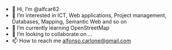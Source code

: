 - 👋 Hi, I’m @alfcar62
- 👀 I’m interested in ICT, Web applications, Project management, Databases, Mapping, Semantic Web and so on
- 🌱 I’m currently learning OpenStreetMap
- 💞️ I’m looking to collaborate on ...
- 📫 How to reach me alfonso.carlone@gmail.com

<!---
alfcar62/alfcar62 is a ✨ special ✨ repository because its `README.md` (this file) appears on your GitHub profile.
You can click the Preview link to take a look at your changes.
--->
